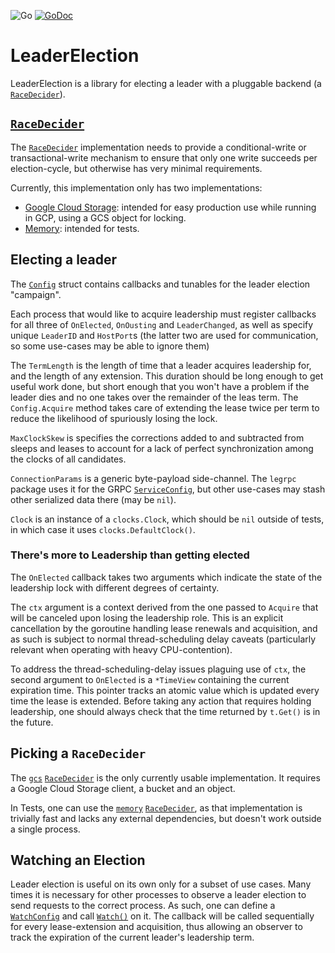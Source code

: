 ![Go](https://github.com/vimeo/leaderelection/workflows/Go/badge.svg)
[![GoDoc](https://godoc.org/github.com/vimeo/leaderelection?status.svg)](https://godoc.org/github.com/vimeo/leaderelection)

# LeaderElection

LeaderElection is a library for electing a leader with a pluggable backend (a
[`RaceDecider`]).

## [`RaceDecider`]
The [`RaceDecider`] implementation needs to provide a conditional-write or
transactional-write mechanism to ensure that only one write succeeds per
election-cycle, but otherwise has very minimal requirements.

Currently, this implementation only has two implementations:
 - [Google Cloud Storage][`gcs`]: intended for easy production use while running in GCP, using a GCS object for locking.
 - [Memory][`memory`]: intended for tests.

## Electing a leader

The [`Config`] struct contains callbacks and tunables for the leader election
"campaign".

Each process that would like to acquire leadership must register callbacks for
all three of `OnElected`, `OnOusting` and `LeaderChanged`, as well as specify
unique `LeaderID` and `HostPort`s (the latter two are used for communication, so
some use-cases may be able to ignore them)

The `TermLength` is the length of time that a leader acquires leadership for,
and the length of any extension. This duration should be long enough to get
useful work done, but short enough that you won't have a problem if the leader
dies and no one takes over the remainder of the leas term. The `Config.Acquire`
method takes care of extending the lease twice per term to reduce the likelihood
of spuriously losing the lock.

`MaxClockSkew` is specifies the corrections added to and subtracted from sleeps
and leases to account for a lack of perfect synchronization among the clocks of
all candidates.

`ConnectionParams` is a generic byte-payload side-channel. The `legrpc` package
uses it for the GRPC [`ServiceConfig`], but other use-cases may stash other
serialized data there (may be `nil`).

`Clock` is an instance of a `clocks.Clock`, which should be `nil` outside of
tests, in which case it uses `clocks.DefaultClock()`.

### There's more to Leadership than getting elected

The `OnElected` callback takes two arguments which indicate the state of the
leadership lock with different degrees of certainty.

The `ctx` argument is a context derived from the one passed to `Acquire` that
will be canceled upon losing the leadership role. This is an explicit
cancellation by the goroutine handling lease renewals and acquisition, and as
such is subject to normal thread-scheduling delay caveats (particularly relevant
when operating with heavy CPU-contention).

To address the thread-scheduling-delay issues plaguing use of `ctx`, the
second argument to `OnElected` is a `*TimeView` containing the current
expiration time. This pointer tracks an atomic value which is updated every time
the lease is extended.  Before taking any action that requires holding
leadership, one should always check that the time returned by `t.Get()` is in
the future.

## Picking a `RaceDecider`

The [`gcs`] [`RaceDecider`] is the only currently usable implementation. It
requires a Google Cloud Storage client, a bucket and an object.

In Tests, one can use the [`memory`] [`RaceDecider`], as that implementation
is trivially fast and lacks any external dependencies, but doesn't work outside
a single process.

## Watching an Election

Leader election is useful on its own only for a subset of use cases. Many times
it is necessary for other processes to observe a leader election to send
requests to the correct process. As such, one can define a [`WatchConfig`] and
call [`Watch()`] on it. The callback will be called sequentially for every
lease-extension and acquisition, thus allowing an observer to track the
expiration of the current leader's leadership term.

[`RaceDecider`]: https://pkg.go.dev/github.com/vimeo/leaderelection?tab=doc#RaceDecider
[`WatchConfig`]: https://pkg.go.dev/github.com/vimeo/leaderelection?tab=doc#WatchConfig
[`Watch()`]: https://pkg.go.dev/github.com/vimeo/leaderelection?tab=doc#WatchConfig.Watch
[`Config`]: https://pkg.go.dev/github.com/vimeo/leaderelection?tab=doc#Config
[`ServiceConfig`]: https://github.com/grpc/grpc/blob/master/doc/service_config.md
[`gcs`]: https://pkg.go.dev/github.com/vimeo/leaderelection/gcs
[`memory`]: https://pkg.go.dev/github.com/vimeo/leaderelection/memory
